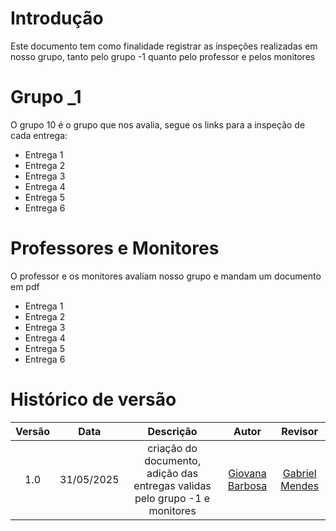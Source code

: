 # Introdução
Este documento tem como finalidade registrar as inspeções realizadas em nosso grupo, tanto pelo grupo -1 quanto pelo professor e pelos monitores

# Grupo _1
O grupo 10 é o grupo que nos avalia, segue os links para a inspeção de cada entrega:

- Entrega 1
- Entrega 2
- Entrega 3
- Entrega 4
- Entrega 5
- Entrega 6

# Professores e Monitores
O professor e os monitores avaliam nosso grupo e mandam um documento em pdf

- Entrega 1
- Entrega 2
- Entrega 3
- Entrega 4
- Entrega 5
- Entrega 6

# Histórico de versão

| Versão |    Data    |       Descrição        |                     Autor                      |                  Revisor                   |
| :----: | :--------: | :--------------------: | :--------------------------------------------: | :----------------------------------------: |
|  1.0   | 31/05/2025 | criação do documento, adição das entregas validas pelo grupo -1 e monitores|  [Giovana Barbosa](https://github.com/gio221)   |[Gabriel Mendes](https://github.com/gbevi)   |